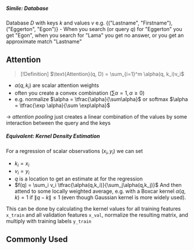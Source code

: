 ##### Simile: Database
Database $D$ with keys $k$ and values $v$ 
e.g. {("Lastname", "Firstname"), ("Eggerton", "Egon")} - When you search (or query $q$) for "Eggerton" you get "Egon", when you search for "Lama" you get no answer, or you get an approximate match "Lastname"

## Attention
>[!Definition]
>$\text{Attention}(q, D) = \sum_{i=1}^m \alpha(q, k_i)v_i$

- $\alpha(q, k_i)$ are scalar attention weights
- often you create a convex combination ($\sum \alpha = 1, \alpha \geq 0$)
- e.g. normalize $\alpha = \tfrac{\alpha}{\sum\alpha}$ or softmax $\alpha = \tfrac{\exp \alpha}{\sum \exp\alpha}$

-> *attention pooling* just creates a linear combination of the values by some interaction between the query and the keys

##### Equivalent: Kernel Density Estimation
For a regression of scalar observations $(x_i, y_i)$ we can set
- $k_i = x_i$
- $v_i = y_i$
- $q$ is a location to get an estimate at for the regression
- $f(q) = \sum_i v_i \tfrac{\alpha(q,k_i)}{\sum_j\alpha(q,k_j)}$
And then attend to some locally weighted average, e.g. with a Boxcar kernel $\alpha(q,k) = 1 \text{ if } \|q-k\| \leq 1$ (even though Gaussian kernel is more widely used).

This can be done by calculating the kernel values for all training features `x_train` and all validation features `x_val`, normalize the resulting matrix, and multiply with training labels `y_train`

## Commonly Used
